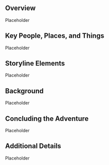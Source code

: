 ## Overview 

Placeholder

## Key People, Places, and Things 

Placeholder

## Storyline Elements 

Placeholder

## Background 

Placeholder

## Concluding the Adventure 

Placeholder

## Additional Details 

Placeholder